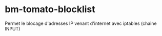 # bm-tomato-blocklist
Permet le blocage d'adresses IP venant d'internet avec iptables (chaine INPUT)
